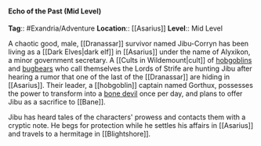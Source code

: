 #### Echo of the Past (Mid Level)
**Tag**:: #Exandria/Adventure
**Location**:: [[Asarius]]
**Level**:: Mid Level

 A chaotic good, male, [[Dranassar]] survivor named Jibu-Corryn has been living as a [[Dark Elves|dark elf]] in [[Asarius]] under the name of Alyxikon, a minor government secretary. A [[Cults in Wildemount|cult]] of [hobgoblins](https://www.dndbeyond.com/monsters/hobgoblin) and [bugbears](https://www.dndbeyond.com/monsters/bugbear) who call themselves the Lords of Strife are hunting Jibu after hearing a rumor that one of the last of the [[Dranassar]] are hiding in [[Asarius]]. Their leader, a [[hobgoblin]] captain named Gorthux, possesses the power to transform into a [bone devil](https://www.dndbeyond.com/monsters/bone-devil) once per day, and plans to offer Jibu as a sacrifice to [[Bane]].


Jibu has heard tales of the characters' prowess and contacts them with a cryptic note. He begs for protection while he settles his affairs in [[Asarius]] and travels to a hermitage in [[Blightshore]].